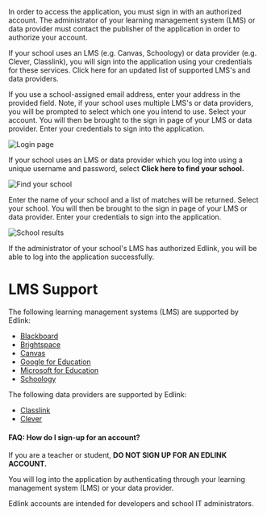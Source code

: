 In order to access the application, you must sign in with an authorized account. The administrator of your learning management system (LMS) or data provider must contact the publisher of the application in order to authorize your account.

If your school uses an LMS (e.g. Canvas, Schoology) or data provider (e.g. Clever, Classlink), you will sign into the application using your credentials for these services. Click here for an updated list of supported LMS's and data providers.

If you use a school-assigned email address, enter your address in the provided field. Note, if your school uses multiple LMS's or data providers, you will be prompted to select which one you intend to use. Select your account. You will then be brought to the sign in page of your LMS or data provider. Enter your credentials to sign into the application.

![Login page](/documentation/media/dashboard/school/log-in-screen.jpg)

If your school uses an LMS or data provider which you log into using a unique username and password, select **Click here to find your school.**

![Find your school](/documentation/media/dashboard/school/find-your-school.jpg)

Enter the name of your school and a list of matches will be returned. Select your school. You will then be brought to the sign in page of your LMS or data provider. Enter your credentials to sign into the application.

![School results](/documentation/media/dashboard/school/edlink-school.jpg)

If the administrator of your school's LMS has authorized Edlink, you will be able to log into the application successfully.

# LMS Support

The following learning management systems (LMS) are supported by Edlink:
- [Blackboard](https://www.blackboard.com/)
- [Brightspace](https://www.d2l.com/products/learning-environment/)
- [Canvas](https://www.instructure.com/canvas/)
- [Google for Education](https://edu.google.com/)
- [Microsoft for Education](https://www.microsoft.com/en-us/education)
- [Schoology](https://www.schoology.com/)

The following data providers are supported by Edlink:
- [Classlink](https://www.classlink.com/)
- [Clever](https://clever.com/)


#### FAQ: How do I sign-up for an account?

If you are a teacher or student, **DO NOT SIGN UP FOR AN EDLINK ACCOUNT.**

You will log into the application by authenticating through your learning management system (LMS) or your data provider.

Edlink accounts are intended for developers and school IT administrators.
